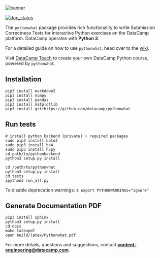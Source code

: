 ![banner](https://s3.amazonaws.com/assets.datacamp.com/img/github/content-engineering-repos/pythonwhat_banner_v2.png)

[![doc_status](https://readthedocs.org/projects/pythonwhat/badge/?version=latest)](https://readthedocs.org/projects/pythonwhat)

The `pythonwhat` package provides rich functionality to write Submission Correctness Tests for interactive Python exercises on the DataCamp platform. DataCamp operates with **Python 3**.

For a detailed guide on how to use `pythonwhat`, head over to the [wiki](https://github.com/datacamp/pythonwhat/wiki).

Visit [DataCamp Teach](https://www.datacamp.com/teach) to create your own DataCamp Python course, powered by `pythonwhat`.

## Installation

```
pip3 install markdown2
pip3 install numpy
pip3 install pandas
pip3 install matplotlib
pip3 install git+https://github.com/datacamp/pythonwhat
```

## Run tests

```
# install python backend (private) + required packages
sudo pip3 install boto3
sudo pip3 install bs4
sudo pip3 install h5py
cd path/to/pythonbackend
python3 setup.py install

cd /path/to/pythonwhat
python3 setup.py install
cd tests
ipython3 run_all.py
```

To disable deprecation warnings: `$ export PYTHONWARNINGS="ignore"`

## Generate Documentation PDF

```
pip3 install sphinx
python3 setup.py install
cd docs
make latexpdf
open build/latex/Pythonwhat.pdf
```

For more details, questions and suggestions, contact <b>content-engineering@datacamp.com</b>.
